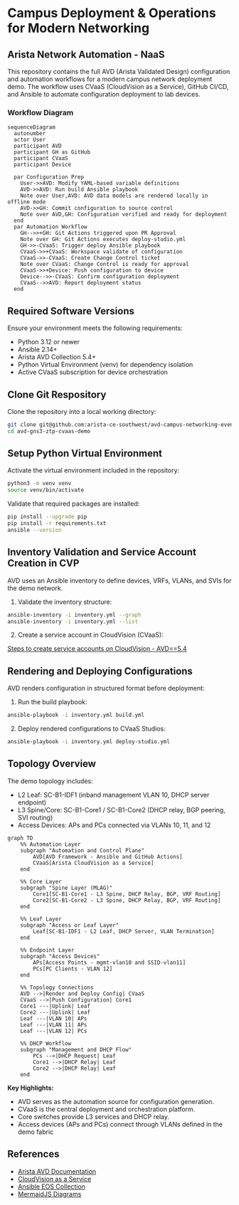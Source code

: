 # Campus Deployment & Operations for Modern Networking

## Arista Network Automation - NaaS

This repository contains the full AVD (Arista Validated Design) configuration and automation workflows for a modern campus network deployment demo. The workflow uses CVaaS (CloudVision as a Service), GitHub CI/CD, and Ansible to automate configuration deployment to lab devices.

### Workflow Diagram

```mermaid
sequenceDiagram
  autonumber
  actor User
  participant AVD
  participant GH as GitHub
  participant CVaaS
  participant Device
  
  par Configuration Prep
    User->>AVD: Modify YAML-based variable definitions
    AVD->>AVD: Run build Ansible playbook
    Note over User,AVD: AVD data models are rendered locally in offline mode
    AVD->>GH: Commit configuration to source control
    Note over AVD,GH: Configuration verified and ready for deployment
  end
  par Automation Workflow
    GH-->>+GH: Git Actions triggered upon PR Approval
    Note over GH: Git Actions executes deploy-studio.yml 
    GH->>-CVaaS: Trigger deploy Ansible playbook
    CVaaS->>+CVaaS: Workspace validate of configuration
    CVaaS->>-CVaaS: Create Change Control ticket
    Note over CVaaS: Change Control is ready for approval
    CVaaS->>+Device: Push configuration to device
    Device-->>-CVaaS: Confirm configuration deployment
    CVaaS-->>AVD: Report deployment status
  end
```

## Required Software Versions

Ensure your environment meets the following requirements:

* Python 3.12 or newer
* Ansible 2.14+
* Arista AVD Collection 5.4+
* Python Virtual Environment (venv) for dependency isolation
* Active CVaaS subscription for device orchestration

## Clone Git Respository

Clone the repository into a local working directory:

```bash
git clone git@github.com:arista-ce-southwest/avd-campus-networking-event-demo.git
cd avd-gns3-ztp-cvaas-demo
```

## Setup Python Virtual Environment

Activate the virtual environment included in the repository:

```bash
python3 -m venv venv
source venv/bin/activate
```

Validate that required packages are installed:

```bash
pip install --upgrade pip
pip install -r requirements.txt
ansible --version
```

## Inventory Validation and Service Account Creation in CVP

AVD uses an Ansible inventory to define devices, VRFs, VLANs, and SVIs for the demo network.

1. Validate the inventory structure:

```bash
ansible-inventory -i inventory.yml --graph
ansible-inventory -i inventory.yml --list
```

2. Create a service account in CloudVision (CVaaS):

[Steps to create service accounts on CloudVision - AVD==5.4](https://avd.arista.com/5.4/ansible_collections/arista/avd/roles/cv_deploy/index.html#steps-to-create-service-accounts-on-cloudvision)

## Rendering and Deploying Configurations

AVD renders configuration in structured format before deployment:

1. Run the build playbook:

```bash
ansible-playbook -i inventory.yml build.yml
```

2. Deploy rendered configurations to CVaaS Studios:

```bash
ansible-playbook -i inventory.yml deploy-studio.yml
```

## Topology Overview

The demo topology includes:

* L2 Leaf: SC-B1-IDF1 (inband management VLAN 10, DHCP server endpoint)
* L3 Spine/Core: SC-B1-Core1 / SC-B1-Core2 (DHCP relay, BGP peering, SVI routing)
* Access Devices: APs and PCs connected via VLANs 10, 11, and 12

```mermaid
graph TD
    %% Automation Layer
    subgraph "Automation and Control Plane"
        AVD[AVD Framework - Ansible and GitHub Actions]
        CVaaS[Arista CloudVision as a Service]
    end

    %% Core Layer
    subgraph "Spine Layer (MLAG)"
        Core1[SC-B1-Core1 - L3 Spine, DHCP Relay, BGP, VRF Routing]
        Core2[SC-B1-Core2 - L3 Spine, DHCP Relay, BGP, VRF Routing]
    end

    %% Leaf Layer
    subgraph "Access or Leaf Layer"
        Leaf[SC-B1-IDF1 - L2 Leaf, DHCP Server, VLAN Termination]
    end

    %% Endpoint Layer
    subgraph "Access Devices"
        APs[Access Points - mgmt-vlan10 and SSID-vlan11]
        PCs[PC Clients - VLAN 12]
    end

    %% Topology Connections
    AVD -->|Render and Deploy Config| CVaaS
    CVaaS -->|Push Configuration| Core1
    Core1 ---|Uplink| Leaf
    Core2 ---|Uplink| Leaf
    Leaf ---|VLAN 10| APs
    Leaf ---|VLAN 11| APs
    Leaf ---|VLAN 12| PCs

    %% DHCP Workflow
    subgraph "Management and DHCP Flow"
        PCs -->|DHCP Request| Leaf
        Core1 -->|DHCP Relay| Leaf
        Core2 -->|DHCP Relay| Leaf
    end
```

**Key Highlights:**

* AVD serves as the automation source for configuration generation.
* CVaaS is the central deployment and orchestration platform.
* Core switches provide L3 services and DHCP relay.
* Access devices (APs and PCs) connect through VLANs defined in the demo fabric

## References

* [Arista AVD Documentation](https://avd.arista.com/)
* [CloudVision as a Service](https://www.arista.com/en/products/cloudvision)
* [Ansible EOS Collection](https://docs.ansible.com/ansible/latest/collections/arista/eos/index.html)
* [MermaidJS Diagrams](https://mermaid.js.org/)
